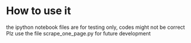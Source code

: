 # How to use it
the ipython notebook files are for testing only, codes might not be correct</br>
Plz use the file scrape_one_page.py for future development </br>


